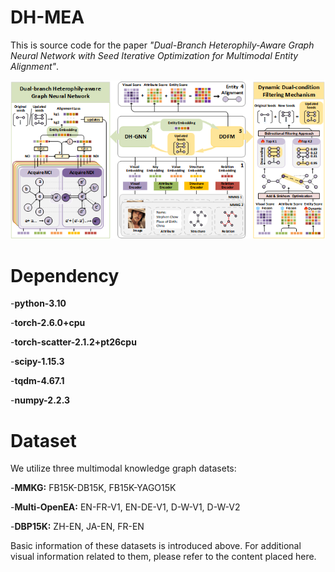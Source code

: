 # DH-MEA  

This is source code for the paper *"Dual-Branch Heterophily-Aware Graph Neural Network with Seed Iterative Optimization for Multimodal Entity Alignment"*.  

![The Proposed DH-MEA Framework](image/framework.png)

# Dependency

-**python-3.10**

-**torch-2.6.0+cpu**

-**torch-scatter-2.1.2+pt26cpu**

-**scipy-1.15.3**

-**tqdm-4.67.1**

-**numpy-2.2.3**

# Dataset

We utilize three multimodal knowledge graph datasets:

-**MMKG:** FB15K-DB15K, FB15K-YAGO15K

-**Multi-OpenEA:** EN-FR-V1, EN-DE-V1, D-W-V1, D-W-V2

-**DBP15K:** ZH-EN, JA-EN, FR-EN

Basic information of these datasets is introduced above. For additional visual information related to them, please refer to the content placed here.
